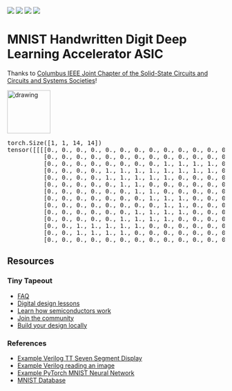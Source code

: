 ![](../../workflows/gds/badge.svg) ![](../../workflows/docs/badge.svg) ![](../../workflows/test/badge.svg) ![](../../workflows/fpga/badge.svg)

# MNIST Handwritten Digit Deep Learning Accelerator ASIC
Thanks to [Columbus IEEE Joint Chapter of the Solid-State Circuits and Circuits and Systems Societies](https://r2.ieee.org/columbus-ssccas/)!


<img src="https://github.com/estods3/mnist_accelerator/blob/main/docs/real_image0.png" title="Example MNIST Image" alt="drawing" width="100"/>

<pre>
torch.Size([1, 1, 14, 14])
tensor([[[[0., 0., 0., 0., 0., 0., 0., 0., 0., 0., 0., 0., 0., 0.],
          [0., 0., 0., 0., 0., 0., 0., 0., 0., 0., 0., 0., 0., 0.],
          [0., 0., 0., 0., 0., 0., 0., 0., 1., 1., 1., 1., 0., 0.],
          [0., 0., 0., 0., 1., 1., 1., 1., 1., 1., 1., 1., 0., 0.],
          [0., 0., 0., 0., 1., 1., 1., 1., 1., 0., 0., 0., 0., 0.],
          [0., 0., 0., 0., 0., 1., 1., 0., 0., 0., 0., 0., 0., 0.],
          [0., 0., 0., 0., 0., 0., 1., 1., 0., 0., 0., 0., 0., 0.],
          [0., 0., 0., 0., 0., 0., 0., 1., 1., 1., 0., 0., 0., 0.],
          [0., 0., 0., 0., 0., 0., 0., 0., 1., 1., 0., 0., 0., 0.],
          [0., 0., 0., 0., 0., 0., 1., 1., 1., 1., 0., 0., 0., 0.],
          [0., 0., 0., 0., 0., 1., 1., 1., 1., 0., 0., 0., 0., 0.],
          [0., 0., 1., 1., 1., 1., 1., 0., 0., 0., 0., 0., 0., 0.],
          [0., 0., 1., 1., 1., 1., 0., 0., 0., 0., 0., 0., 0., 0.],
          [0., 0., 0., 0., 0., 0., 0., 0., 0., 0., 0., 0., 0., 0.]]]])
</pre>



## Resources

### Tiny Tapeout
- [FAQ](https://tinytapeout.com/faq/)
- [Digital design lessons](https://tinytapeout.com/digital_design/)
- [Learn how semiconductors work](https://tinytapeout.com/siliwiz/)
- [Join the community](https://tinytapeout.com/discord)
- [Build your design locally](https://www.tinytapeout.com/guides/local-hardening/)

### References
- [Example Verilog TT Seven Segment Display](https://github.com/TinyTapeout/tt05-verilog-demo/blob/main/src/tt_um_seven_segment_seconds.v)
- [Example Verilog reading an image](https://www.edaboard.com/threads/reading-image-file-in-verilog.268155/)
- [Example PyTorch MNIST Neural Network](https://github.com/pytorch/examples/blob/main/mnist/main.py)
- [MNIST Database](https://www.kaggle.com/datasets/hojjatk/mnist-dataset)
